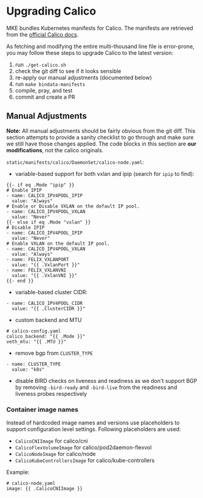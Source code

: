 # Upgrading Calico

MKE bundles Kubernetes manifests for Calico. The manifests are retrieved
from the [official Calico docs](https://docs.projectcalico.org/manifests/calico.yaml).

As fetching and modifying the entire multi-thousand line file is error-prone,
you may follow these steps to upgrade Calico to the latest version:

1. run `./get-calico.sh`
1. check the git diff to see if it looks sensible
1. re-apply our manual adjustments (documented below)
1. run `make bindata-manifests`
4. compile, pray, and test
5. commit and create a PR

## Manual Adjustments

**Note:** All manual adjustments should be fairly obvious from the git diff.
This section attempts to provide a sanity checklist to go through and make sure
we still have those changes applied. The code blocks in this section are **our modifications**,
not the calico originals.

`static/manifests/calico/DaemonSet/calico-node.yaml`:

- variable-based support for both vxlan and ipip (search for `ipip` to find):  
```helmyaml
{{- if eq .Mode "ipip" }}
# Enable IPIP
- name: CALICO_IPV4POOL_IPIP
  value: "Always"
# Enable or Disable VXLAN on the default IP pool.
- name: CALICO_IPV4POOL_VXLAN
  value: "Never"
{{- else if eq .Mode "vxlan" }}
# Disable IPIP
- name: CALICO_IPV4POOL_IPIP
  value: "Never"
# Enable VXLAN on the default IP pool.
- name: CALICO_IPV4POOL_VXLAN
  value: "Always"
- name: FELIX_VXLANPORT
  value: "{{ .VxlanPort }}"
- name: FELIX_VXLANVNI
  value: "{{ .VxlanVNI }}"
{{- end }}
```
- variable-based cluster CIDR:  
```helmyaml
- name: CALICO_IPV4POOL_CIDR
  value: "{{ .ClusterCIDR }}"
```
- custom backend and MTU
```helmyaml
# calico-config.yaml
calico_backend: "{{ .Mode }}"
veth_mtu: "{{ .MTU }}"
```
- remove bgp from `CLUSTER_TYPE`
```helmyaml
- name: CLUSTER_TYPE
  value: "k8s"
```
- disable BIRD checks on liveness and readiness as we don't support BGP by removing
`-bird-ready` and `-bird-live` from the readiness and liveness probes respectively

### Container image names 

Instead of hardcoded image names and versions use placeholders to support configuration level settings. Following placeholders are used:

- `CalicoCNIImage` for calico/cni
- `CalicoFlexVolumeImage` for calico/pod2daemon-flexvol
- `CalicoNodeImage` for calico/node
- `CalicoKubeControllersImage` for calico/kube-controllers


Example: 
```
# calico-node.yaml
image: {{ .CalicoCNIImage }}
```